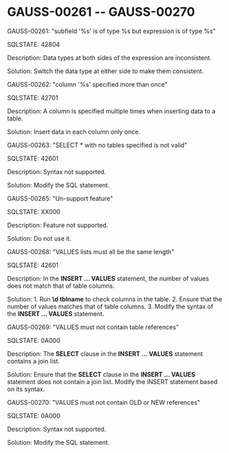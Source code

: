 # GAUSS-00261 -- GAUSS-00270<a name="EN-US_TOPIC_0302073684"></a>

GAUSS-00261: "subfield '%s' is of type %s but expression is of type %s"

SQLSTATE: 42804

Description: Data types at both sides of the expression are inconsistent.

Solution: Switch the data type at either side to make them consistent.

GAUSS-00262: "column '%s' specified more than once"

SQLSTATE: 42701

Description: A column is specified multiple times when inserting data to a table.

Solution: Insert data in each column only once.

GAUSS-00263: "SELECT \* with no tables specified is not valid"

SQLSTATE: 42601

Description: Syntax not supported.

Solution: Modify the SQL statement.

GAUSS-00265: "Un-support feature"

SQLSTATE: XX000

Description: Feature not supported.

Solution: Do not use it.

GAUSS-00268: "VALUES lists must all be the same length"

SQLSTATE: 42601

Description: In the  **INSERT ... VALUES**  statement, the number of values does not match that of table columns.

Solution: 1. Run  **\\d tblname**  to check columns in the table. 2. Ensure that the number of values matches that of table columns. 3. Modify the syntax of the  **INSERT ... VALUES**  statement.

GAUSS-00269: "VALUES must not contain table references"

SQLSTATE: 0A000

Description: The  **SELECT**  clause in the  **INSERT ... VALUES**  statement contains a join list.

Solution: Ensure that the  **SELECT**  clause in the  **INSERT ... VALUES**  statement does not contain a join list. Modify the INSERT statement based on its syntax.

GAUSS-00270: "VALUES must not contain OLD or NEW references"

SQLSTATE: 0A000

Description: Syntax not supported.

Solution: Modify the SQL statement.

